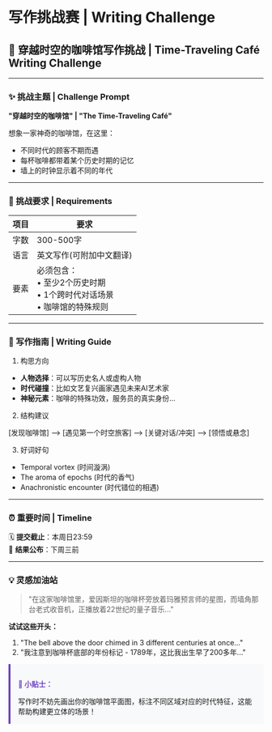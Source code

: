 # 写作挑战赛 | Writing Challenge

## 🌌 穿越时空的咖啡馆写作挑战 | Time-Traveling Café Writing Challenge

---

### ✨ 挑战主题 | Challenge Prompt

**"穿越时空的咖啡馆" | "The Time-Traveling Café"**

想象一家神奇的咖啡馆，在这里：
- 不同时代的顾客不期而遇
- 每杯咖啡都带着某个历史时期的记忆
- 墙上的时钟显示着不同的年代

---

### 🎯 挑战要求 | Requirements

| 项目 | 要求                                                         |
| ---- | ------------------------------------------------------------ |
| 字数 | 300-500字                                                    |
| 语言 | 英文写作(可附加中文翻译)                                     |
| 要素 | 必须包含：<br>• 至少2个历史时期<br>• 1个跨时代对话场景<br>• 咖啡馆的特殊规则 |

---

### 📝 写作指南 | Writing Guide

1. 构思方向

- **人物选择**：可以写历史名人或虚构人物
- **时代碰撞**：比如文艺复兴画家遇见未来AI艺术家
- **神秘元素**：咖啡的特殊功效，服务员的真实身份...

2. 结构建议

[发现咖啡馆] --> [遇见第一个时空旅客] --> [关键对话/冲突] --> [领悟或悬念]

3. 好词好句

- Temporal vortex (时间漩涡)
- The aroma of epochs (时代的香气)
- Anachronistic encounter (时代错位的相遇)

---

### ⏰ 重要时间 | Timeline

🗓️ **提交截止**：本周日23:59  
📅 **结果公布**：下周三前  

---

### 💡 灵感加油站

> "在这家咖啡馆里，爱因斯坦的咖啡杯旁放着玛雅预言师的星图，而墙角那台老式收音机，正播放着22世纪的量子音乐..."

**试试这些开头：**
1. "The bell above the door chimed in 3 different centuries at once..."
2. "我注意到咖啡杯底部的年份标记 - 1789年，这比我出生早了200多年..."



<div style="background: #f8f9fa; padding: 15px; border-left: 4px solid #6f42c1;">
<p style="color: #6f42c1; font-weight: bold;">📢 小贴士：</p>
写作时不妨先画出你的咖啡馆平面图，标注不同区域对应的时代特征，这能帮助构建更立体的场景！
</div>